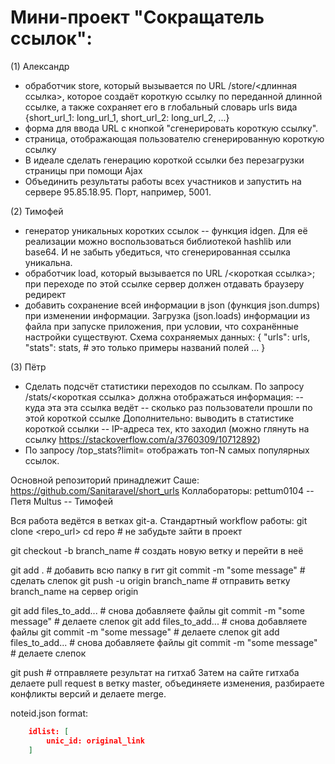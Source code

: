# Мини-проект "Сокращатель ссылок":
(1) Александр
- обработчик store, который вызывается по URL /store/<длинная ссылка>, которое создаёт короткую ссылку по переданной длинной ссылке, а также сохраняет его в глобальный словарь urls вида {short_url_1: long_url_1, short_url_2: long_url_2, ...}
- форма для ввода URL с кнопкой "сгенерировать короткую ссылку".
- страница, отображающая пользователю сгенерированную короткую ссылку
- В идеале сделать генерацию короткой ссылки без перезагрузки страницы при помощи Ajax
- Объединить результаты работы всех участников и запустить на сервере 95.85.18.95. Порт, например, 5001.

(2) Тимофей
- генератор уникальных коротких ссылок -- функция idgen.
  Для её реализации можно воспользоваться библиотекой hashlib или base64.
  И не забыть убедиться, что сгенерированная ссылка уникальна.
- обработчик load, который вызывается по URL /<короткая ссылка>; при переходе по этой ссылке сервер должен отдавать браузеру редирект
- добавить сохранение всей информации в json (функция json.dumps) при изменении информации. Загрузка (json.loads) информации из файла при запуске приложения, при условии, что сохранённые настройки существуют. Схема сохраняемых данных:
{
  "urls": urls,
  "stats": stats, # это только примеры названий полей
    ...
}

(3) Пётр
- Сделать подсчёт статистики переходов по ссылкам. 
  По запросу /stats/<короткая ссылка> должна отображаться информация:
  -- куда эта эта ссылка ведёт
  -- сколько раз пользователи прошли по этой короткой ссылке
Дополнительно:
выводить в статистике короткой ссылки
  -- IP-адреса тех, кто заходил (можно глянуть на ссылку https://stackoverflow.com/a/3760309/10712892)
- По запросу /top_stats?limit=<N> отображать топ-N самых популярных ссылок.

Основной репозиторий принадлежит Саше: https://github.com/Sanitaravel/short_urls
Коллабораторы:
pettum0104 -- Петя
Multus -- Тимофей

Вся работа ведётся в ветках git-а. Стандартный workflow работы: 
git clone <repo_url>
cd repo # не забудьте зайти в проект

git checkout -b branch_name  # создать новую ветку и перейти в неё

git add .  # добавить всю папку в гит
git commit -m "some message"    #  сделать слепок
git push -u origin branch_name  # отправить ветку branch_name на сервер origin

git add files_to_add...  # снова добавляете файлы
git commit -m "some message" # делаете слепок
git add files_to_add...  # снова добавляете файлы
git commit -m "some message" # делаете слепок
git add files_to_add...  # снова добавляете файлы
git commit -m "some message" # делаете слепок

git push # отправляете результат на гитхаб
Затем на сайте гитхаба делаете pull request в ветку master, объединяете изменения, разбираете конфликты версий и делаете merge.


noteid.json format:

```json
    idlist: [
        unic_id: original_link
    ]
```